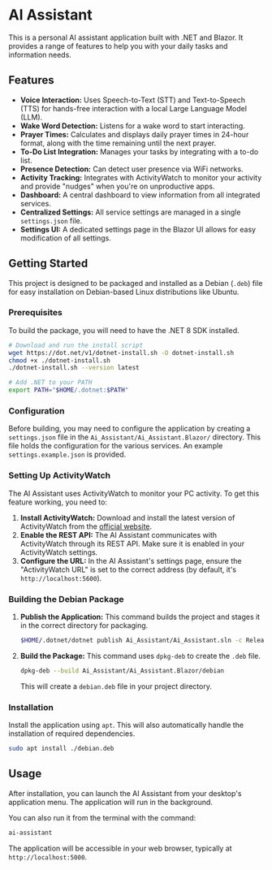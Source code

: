 # AI Assistant

This is a personal AI assistant application built with .NET and Blazor. It provides a range of features to help you with your daily tasks and information needs.

## Features

*   **Voice Interaction:** Uses Speech-to-Text (STT) and Text-to-Speech (TTS) for hands-free interaction with a local Large Language Model (LLM).
*   **Wake Word Detection:** Listens for a wake word to start interacting.
*   **Prayer Times:** Calculates and displays daily prayer times in 24-hour format, along with the time remaining until the next prayer.
*   **To-Do List Integration:** Manages your tasks by integrating with a to-do list.
*   **Presence Detection:** Can detect user presence via WiFi networks.
*   **Activity Tracking:** Integrates with ActivityWatch to monitor your activity and provide "nudges" when you're on unproductive apps.
*   **Dashboard:** A central dashboard to view information from all integrated services.
*   **Centralized Settings:** All service settings are managed in a single `settings.json` file.
*   **Settings UI:** A dedicated settings page in the Blazor UI allows for easy modification of all settings.

## Getting Started

This project is designed to be packaged and installed as a Debian (`.deb`) file for easy installation on Debian-based Linux distributions like Ubuntu.

### Prerequisites

To build the package, you will need to have the .NET 8 SDK installed.

```bash
# Download and run the install script
wget https://dot.net/v1/dotnet-install.sh -O dotnet-install.sh
chmod +x ./dotnet-install.sh
./dotnet-install.sh --version latest

# Add .NET to your PATH
export PATH="$HOME/.dotnet:$PATH"
```

### Configuration

Before building, you may need to configure the application by creating a `settings.json` file in the `Ai_Assistant/Ai_Assistant.Blazor/` directory. This file holds the configuration for the various services. An example `settings.example.json` is provided.

### Setting Up ActivityWatch

The AI Assistant uses ActivityWatch to monitor your PC activity. To get this feature working, you need to:

1.  **Install ActivityWatch:** Download and install the latest version of ActivityWatch from the [official website](https://activitywatch.net/downloads).
2.  **Enable the REST API:** The AI Assistant communicates with ActivityWatch through its REST API. Make sure it is enabled in your ActivityWatch settings.
3.  **Configure the URL:** In the AI Assistant's settings page, ensure the "ActivityWatch URL" is set to the correct address (by default, it's `http://localhost:5600`).

### Building the Debian Package

1.  **Publish the Application:**
    This command builds the project and stages it in the correct directory for packaging.

    ```bash
    $HOME/.dotnet/dotnet publish Ai_Assistant/Ai_Assistant.sln -c Release -r linux-x64 --self-contained true -o Ai_Assistant/Ai_Assistant.Blazor/debian/opt/ai-assistant
    ```

2.  **Build the Package:**
    This command uses `dpkg-deb` to create the `.deb` file.

    ```bash
    dpkg-deb --build Ai_Assistant/Ai_Assistant.Blazor/debian
    ```

    This will create a `debian.deb` file in your project directory.

### Installation

Install the application using `apt`. This will also automatically handle the installation of required dependencies.

```bash
sudo apt install ./debian.deb
```

## Usage

After installation, you can launch the AI Assistant from your desktop's application menu. The application will run in the background.

You can also run it from the terminal with the command:

```bash
ai-assistant
```
The application will be accessible in your web browser, typically at `http://localhost:5000`.
